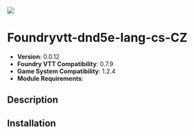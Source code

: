 ![](https://img.shields.io/badge/Foundry-v0.7.0-informational)

# Foundryvtt-dnd5e-lang-cs-CZ

* **Version**: 0.0.12
* **Foundry VTT Compatibility**: 0.7.9
* **Game System Compatibility**: 1.2.4
* **Module Requirements**: 

## Description


## Installation


